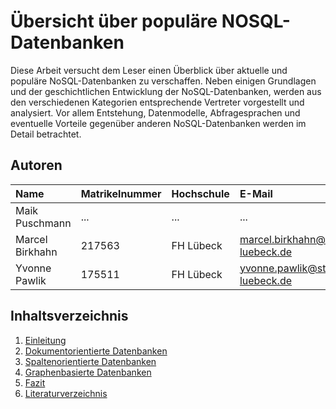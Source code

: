 # Übersicht über populäre NOSQL-Datenbanken
Diese Arbeit versucht dem Leser einen Überblick über aktuelle und populäre NoSQL-Datenbanken zu verschaffen. Neben einigen Grundlagen und der geschichtlichen Entwicklung der NoSQL-Datenbanken, werden aus den verschiedenen Kategorien entsprechende Vertreter vorgestellt und analysiert. Vor allem Entstehung, Datenmodelle, Abfragesprachen und eventuelle Vorteile gegenüber anderen NoSQL-Datenbanken werden im Detail betrachtet.  

## Autoren

| Name          | Matrikelnummer | Hochschule | E-Mail                             |
|:--------------|:---------------|:-----------|:-----------------------------------|
|Maik Puschmann | ...            | ...        | ...                                |
|Marcel Birkhahn| 217563         | FH Lübeck  | marcel.birkhahn@stud.fh-luebeck.de |
|Yvonne Pawlik  | 175511         | FH Lübeck  | yvonne.pawlik@stud.fh-luebeck.de   |

## Inhaltsverzeichnis

1. [Einleitung](03_introduction.md)
2. [Dokumentorientierte Datenbanken](04_document-oriented-db.md)
3. [Spaltenorientierte Datenbanken](06_column-oriented-db.md)
4. [Graphenbasierte Datenbanken](07_graph-based-db.md)
5. [Fazit](08_conclusion.md)
7. [Literaturverzeichnis](09_references.md)